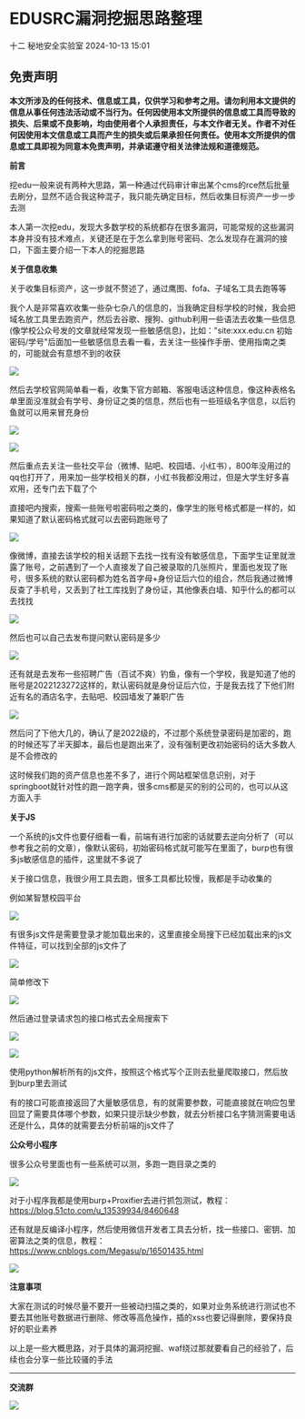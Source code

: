 #  EDUSRC漏洞挖掘思路整理   
十二  秘地安全实验室   2024-10-13 15:01  
  
## 免责声明  
  
**本文所涉及的任何技术、信息或工具，仅供学习和参考之用。请勿利用本文提供的信息从事任何违法活动或不当行为。任何因使用本文所提供的信息或工具而导致的损失、后果或不良影响，均由使用者个人承担责任，与本文作者无关。作者不对任何因使用本文信息或工具而产生的损失或后果承担任何责任。使用本文所提供的信息或工具即视为同意本免责声明，并承诺遵守相关法律法规和道德规范。**  
  
  
**前言**  
  
挖edu一般来说有两种大思路，第一种通过代码审计审出某个cms的rce然后批量去刷分，显然不适合我这种混子，我只能先确定目标，然后收集目标资产一步一步去测  
  
本人第一次挖edu，发现大多数学校的系统都存在很多漏洞，可能常规的这些漏洞本身并没有技术难点，关键还是在于怎么拿到账号密码、怎么发现存在漏洞的接口，下面主要介绍一下本人的挖掘思路  
  
**关于信息收集**  
  
关于收集目标资产，这一步就不赘述了，通过鹰图、fofa、子域名工具去跑等等  
  
我个人是非常喜欢收集一些杂七杂八的信息的，当我确定目标学校的时候，我会把域名放工具里去跑资产，然后去谷歌、搜狗、github利用一些语法去收集一些信息(像学校公众号发的文章就经常发现一些敏感信息)，比如："site:xxx.edu.cn 初始密码/学号"后面加一些敏感信息去看一看，去关注一些操作手册、使用指南之类的，可能就会有意想不到的收获  
  
![](https://mmbiz.qpic.cn/sz_mmbiz_png/CgXd9Hbb64neGq57zmGSLM162PPellPkS0Ajpicv4NvZ9xamJXe21r0WyaB3D5NovByPgoSdDicYfPf3PSqGk5mQ/640?wx_fmt=png&from=appmsg "")  
  
然后去学校官网简单看一看，收集下官方邮箱、客服电话这种信息，像这种表格名单里面没准就会有学号、身份证之类的信息，然后也有一些班级名字信息，以后钓鱼就可以用来冒充身份  
  
![](https://mmbiz.qpic.cn/sz_mmbiz_png/CgXd9Hbb64neGq57zmGSLM162PPellPkz83frtuGU0jckrjAVc8ibop6aBz4Cr9o9xz14Cmj9fw01MOeHj7tSoA/640?wx_fmt=png&from=appmsg "")  
  
![](https://mmbiz.qpic.cn/sz_mmbiz_png/CgXd9Hbb64neGq57zmGSLM162PPellPkEjorhxCQescNVtMAavMDDRABARvwMicdLdAR7AYOy7Micm6Rib7e6ZibGg/640?wx_fmt=png&from=appmsg "")  
  
然后重点去关注一些社交平台（微博、贴吧、校园墙、小红书），800年没用过的qq也打开了，用来加一些学校相关的群，小红书我都没用过，但是大学生好多喜欢用，还专门去下载了个  
  
直接吧内搜索，搜索一些账号啦密码啦之类的，像学生的账号格式都是一样的，如果知道了默认密码格式就可以去密码跑账号了  
  
![](https://mmbiz.qpic.cn/sz_mmbiz_png/CgXd9Hbb64neGq57zmGSLM162PPellPkeia5Jteu36diakAA71JDEGBPk4PADic66XPE4WiasZibdlXNjnPXUPsBBbA/640?wx_fmt=png&from=appmsg "")  
  
像微博，直接去该学校的相关话题下去找一找有没有敏感信息，下面学生证里就泄露了账号，之前遇到了一个人直接发了自己被录取的几张照片，里面也发现了账号，很多系统的默认密码都为姓名首字母+身份证后六位的组合，然后我通过微博反查了手机号，又丢到了社工库找到了身份证，其他像表白墙、知乎什么的都可以去找找  
  
![](https://mmbiz.qpic.cn/sz_mmbiz_png/CgXd9Hbb64neGq57zmGSLM162PPellPkNVO5siaEOLcs9WuyIaibKeRiaULc4aBM5kFZwbtUHjAUQrja4WesLldiag/640?wx_fmt=png&from=appmsg "")  
  
然后也可以自己去发布提问默认密码是多少  
  
![](https://mmbiz.qpic.cn/sz_mmbiz_png/CgXd9Hbb64neGq57zmGSLM162PPellPkzYvVksIibiaw6F2I0Wj6cSMfy8ONIibCQpeINcH8g7dwrUfGEmQnBvoAA/640?wx_fmt=png&from=appmsg "")  
  
还有就是去发布一些招聘广告（百试不爽）钓鱼，像有一个学校，我是知道了他的账号是2022123272这样的，默认密码就是身份证后六位，于是我去找了下他们附近有名的酒店名字，去贴吧、校园墙发了兼职广告  
  
![](https://mmbiz.qpic.cn/sz_mmbiz_png/CgXd9Hbb64neGq57zmGSLM162PPellPkCApUmAnelgES9TAmZ9kXlQpKSYtX6vbqn83NQdCMMwr6zBuKACuGLg/640?wx_fmt=png&from=appmsg "")  
  
然后问了下他大几的，确认了是2022级的，不过那个系统登录密码是加密的，跑的时候还写了半天脚本，最后也是跑出来了，没有强制更改初始密码的话大多数人是不会修改的  
  
这时候我们跑的资产信息也差不多了，进行个网站框架信息识别，对于springboot就针对性的跑一跑字典，很多cms都是买的别的公司的，也可以从这方面入手  
  
**关于JS**  
  
一个系统的js文件也要仔细看一看，前端有进行加密的话就要去逆向分析了（可以参考我之前的文章），像默认密码，初始密码格式就可能写在里面了，burp也有很多js敏感信息的插件，这里就不多说了  
  
关于接口信息，我很少用工具去跑，很多工具都比较慢，我都是手动收集的  
  
例如某智慧校园平台  
  
![](https://mmbiz.qpic.cn/sz_mmbiz_png/CgXd9Hbb64neGq57zmGSLM162PPellPkHLoS11lkplmNww01dTUYibJuwq85Rm1kjq4yp937e0fM5rHRICWdAyg/640?wx_fmt=png&from=appmsg "")  
  
有很多js文件是需要登录才能加载出来的，这里直接全局搜下已经加载出来的js文件特征，可以找到全部的js文件了  
  
![](https://mmbiz.qpic.cn/sz_mmbiz_png/CgXd9Hbb64neGq57zmGSLM162PPellPkjLVN7JPQUoRx9hKIHQiclUqChg6JSHnwlooeFVt63FWYSj1UrZqyN2g/640?wx_fmt=png&from=appmsg "")  
  
简单修改下  
  
![](https://mmbiz.qpic.cn/sz_mmbiz_png/CgXd9Hbb64neGq57zmGSLM162PPellPkiakTEmPJOIXICZKszNDwibC921cQicJueUEcrnnLgFl2cdCPTicmLSVl1Q/640?wx_fmt=png&from=appmsg "")  
  
然后通过登录请求包的接口格式去全局搜索下  
  
![](https://mmbiz.qpic.cn/sz_mmbiz_png/CgXd9Hbb64neGq57zmGSLM162PPellPkiaiatTIkdNDgMAMPF2WOketS2G4Fg6Iib39R2ZnSbjShxc8xd7pVP8MzA/640?wx_fmt=png&from=appmsg "")  
  
  
![](https://mmbiz.qpic.cn/sz_mmbiz_png/CgXd9Hbb64neGq57zmGSLM162PPellPkpaD7b2gO92icpVxppSyicWzIFJBuLppOwXpKNQDJneo37PDpT0tkPRgg/640?wx_fmt=png&from=appmsg "")  
  
使用python解析所有的js文件，按照这个格式写个正则去批量爬取接口，然后放到burp里去测试  
  
有的接口可能直接返回了大量敏感信息，有的就需要参数，可能直接就在响应包里回显了需要具体哪个参数，如果只提示缺少参数，就去分析接口名字猜测需要电话还是什么，具体的就需要去分析前端的js文件了  
  
**公众号小程序**  
  
很多公众号里面也有一些系统可以测，多跑一跑目录之类的  
  
![](https://mmbiz.qpic.cn/sz_mmbiz_png/CgXd9Hbb64neGq57zmGSLM162PPellPk62oZL3HO0vRicSUKJQ4FXQfwDFKTxhkR4wlHqUdkbwLCKZavwQllUNQ/640?wx_fmt=png&from=appmsg "")  
  
对于小程序我都是使用burp+Proxifier去进行抓包测试，教程：https://blog.51cto.com/u_13539934/8460648  
  
还有就是反编译小程序，然后使用微信开发者工具去分析，找一些接口、密钥、加密算法之类的信息，教程：https://www.cnblogs.com/Megasu/p/16501435.html  
  
![](https://mmbiz.qpic.cn/sz_mmbiz_png/CgXd9Hbb64neGq57zmGSLM162PPellPkGdyASQ7vUzAf9zCt9Ev1YNIK69KPdbMbyXlMtv3ky985XyLibrpUdJA/640?wx_fmt=png&from=appmsg "")  
  
**注意事项**  
  
大家在测试的时候尽量不要开一些被动扫描之类的，如果对业务系统进行测试也不要去其他账号数据进行删除、修改等高危操作，插的xss也要记得删除，要保持良好的职业素养  
  
以上是一些大概思路，对于具体的漏洞挖掘、waf绕过那就要看自己的经验了，后续也会分享一些比较骚的手法  
  
****  
**交流群**  
  
![](https://mmbiz.qpic.cn/mmbiz_png/8ylMKoHJtGySCxBbQ8CGGica3FlC300D1koCCHKK5FwQHHWib63Ey3pHjRNWMIsic4QZlcEO8gVibwkI08wIveDoeg/640?wx_fmt=png&from=appmsg "")  
  
